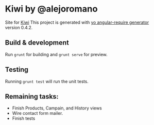 # Kiwi by @alejoromano

Site for [Kiwi](http://www.kiwibolsas.com.ar/)
This project is generated with [yo angular-require generator](https://github.com/aaronallport/generator-angular-require) version 0.4.2.

## Build & development
Run `grunt` for building and `grunt serve` for preview.

## Testing
Running `grunt test` will run the unit tests.

## Remaining tasks:
* Finish Products, Campain, and History views
* Wire contact form mailer.
* Finish tests
